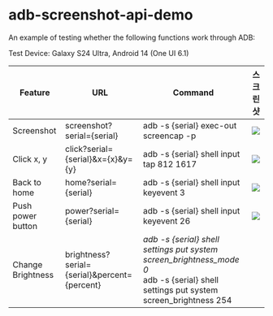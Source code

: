 # adb-screenshot-api-demo

An example of testing whether the following functions work through ADB:

Test Device: Galaxy S24 Ultra, Android 14 (One UI 6.1)

| Feature           | URL                                          | Command                                                                                                                                    | 스크린샷                     |
|-------------------|----------------------------------------------|--------------------------------------------------------------------------------------------------------------------------------------------|--------------------------|
| Screenshot        | screenshot?serial={serial}                   | adb -s {serial} exec-out screencap -p                                                                                                      | ![](docs/screenshot.gif) |
| Click x, y        | click?serial={serial}&x={x}&y={y}            | adb -s {serial} shell input tap 812 1617                                                                                                   | ![](docs/click.gif)      |
| Back to home      | home?serial={serial}                         | adb -s {serial} shell input keyevent 3                                                                                                     | ![](docs/home.gif)       |
| Push power button | power?serial={serial}                        | adb -s {serial} shell input keyevent 26                                                                                                    | ![](docs/power.gif)      |
| Change Brightness | brightness?serial={serial}&percent={percent} | *adb -s {serial} shell settings put system screen_brightness_mode 0 <br/>* adb -s {serial} shell settings put system screen_brightness 254 |                          |
